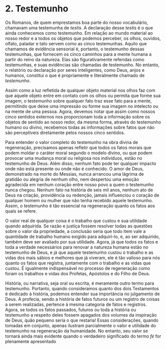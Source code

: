 # 2. Testemunho

Os Romanos, de quem emprestamos boa parte do nosso vocabulário, chamavam uma testemunha de *testis*. A declaração desse *testis* é o que ainda conhecemos como testemunho. Em relação ao mundo material ao nosso redor e a todos os objetos que podemos perceber, os olhos, ouvidos, olfato, paladar e tato servem como as cinco testemunhas. Aquilo que chamamos de evidência sensorial é, portanto, o testemunho dessas testemunhas, que fornecem os cinco caminhos para a mente humana a partir do reino da natureza. Elas são figurativamente referidas como testemunhas, e suas evidências são chamadas de testemunho. No entanto, o relatório ou declaração por seres inteligentes, como Deus, anjos e humanos, constitui o que é propriamente e literalmente chamado de *testemunho*.

Assim como a luz refletida de qualquer objeto material nos olhos faz com que aquele objeto entre em contato com os olhos ou permita que forme sua imagem, o testemunho sobre qualquer fato traz esse fato para a mente, permitindo que deixe uma impressão ou forme sua imagem no intelecto ou na mente de uma pessoa. Agora, devemos notar que assim como nossos cinco sentidos externos nos proporcionam toda a informação sobre os objetos de sentido ao nosso redor, da mesma forma, através do testemunho humano ou divino, recebemos todas as informações sobre fatos que não são perceptíveis diretamente pelos nossos cinco sentidos.

Para entender o valor completo do testemunho na obra divina de regeneração, precisamos apenas refletir que todos os fatos morais que podem moldar o caráter moral segundo o modelo divino, ou que podem provocar uma mudança moral ou religiosa nos indivíduos, estão no testemunho de Deus. Além disso, nenhum fato pode ter qualquer impacto onde não está presente ou onde não é conhecido. O amor de Deus, demonstrado na morte do Messias, nunca arrancou uma lágrima de gratidão ou alegria de nenhum olho, nem despertou uma emoção agradecida em nenhum coração entre nosso povo a quem o testemunho nunca chegou. Nenhum fato na história de seis mil anos, nenhum ato de Deus na criação, providência ou redenção, jamais influenciou o coração de qualquer homem ou mulher que não tenha recebido aquele testemunho. Assim, o testemunho é tão essencial na regeneração quanto os fatos aos quais se refere.

O valor real de qualquer coisa é o trabalho que custou e sua utilidade quando adquirida. Se razão e justiça fossem resolver todas as questões sobre o valor da propriedade, a conclusão seria que todo item vale a quantidade de trabalho humano exigido para adquiri-lo, e, ao ser adquirido, também deve ser avaliado por sua utilidade. Agora, já que todos os fatos e toda a verdade necessários para renovar a natureza humana estão no testemunho de Deus, e já que aquele testemunho custou o trabalho e as vidas dos mais sábios e melhores que já viveram, ele é tão valioso para nós quanto os fatos que registra, juntamente com o trabalho e as vidas que custou. É igualmente indispensável no processo de regeneração como foram os trabalhos e vidas dos Profetas, Apóstolos e do Filho de Deus.

História, ou narrativa, seja oral ou escrita, é meramente outro termo para testemunho. Portanto, quando consideramos quanto dos dois Testamentos é dedicado à história, podemos entender sua importância no julgamento de Deus. A profecia, sendo a história de fatos futuros ou um registro de coisas a serem realizadas, pertence à mesma categoria de fatos e registros. Agora, se todos os fatos passados, futuros ou toda a história ou testemunho a respeito deles fossem apagados dos volumes da inspiração de Deus, quão pequeno seria o que restaria! Essas considerações, quando tomadas em conjunto, apenas ilustram parcialmente o valor e utilidade do testemunho na regeneração da humanidade. No entanto, seu valor se tornará ainda mais evidente quando o verdadeiro significado do termo *fé* for plenamente apresentado